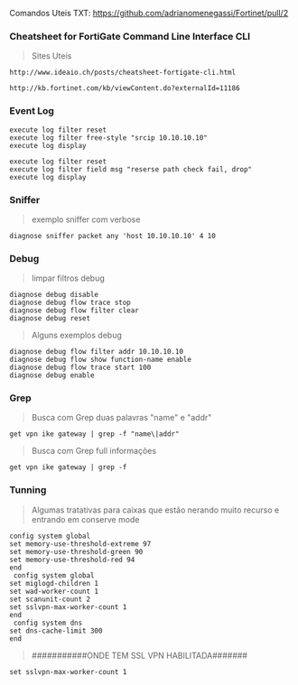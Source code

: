 Comandos Uteis TXT: https://github.com/adrianomenegassi/Fortinet/pull/2

### Cheatsheet for FortiGate Command Line Interface CLI
 > Sites Uteis
```
http://www.ideaio.ch/posts/cheatsheet-fortigate-cli.html
```
```
http://kb.fortinet.com/kb/viewContent.do?externalId=11186
```

### Event Log
``` 
execute log filter reset
execute log filter free-style "srcip 10.10.10.10"
execute log display
```
```
execute log filter reset
execute log filter field msg "reserse path check fail, drop"
execute log display
```
### Sniffer
> exemplo sniffer com verbose
```
diagnose sniffer packet any 'host 10.10.10.10' 4 10
```
### Debug
> limpar filtros debug
```
diagnose debug disable
diagnose debug flow trace stop
diagnose debug flow filter clear
diagnose debug reset
```
> Alguns exemplos debug
```
diagnose debug flow filter addr 10.10.10.10
diagnose debug flow show function-name enable
diagnose debug flow trace start 100
diagnose debug enable
```
### Grep
> Busca com Grep duas palavras "name" e "addr"
```
get vpn ike gateway | grep -f "name\|addr"

```
> Busca com Grep full informações
```
get vpn ike gateway | grep -f
```

### Tunning
> Algumas tratativas para caixas que estão nerando muito recurso e entrando em conserve mode
```
config system global
set memory-use-threshold-extreme 97
set memory-use-threshold-green 90
set memory-use-threshold-red 94
end
 config system global
set miglogd-children 1
set wad-worker-count 1
set scanunit-count 2
set sslvpn-max-worker-count 1
end
 config system dns
set dns-cache-limit 300
end
 ```
> ###########ONDE TEM SSL VPN HABILITADA#######
```
set sslvpn-max-worker-count 1 
```

